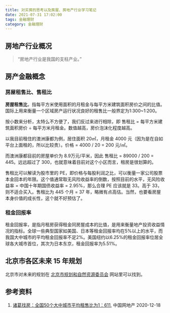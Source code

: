 ```yaml
---
title: 对买房的思考以及房屋、房地产行业学习笔记
date: 2021-07-31 17:02:00
tags: 金融理财
category: 金融理财
---
```


## 房地产行业概况

> “房地产行业是我国的支柱产业。”

<!-- more -->

## 房产金融概念

### 房屋租售比、售租比

**房屋租售比**，指每平方米使用面积的月租金与每平方米建筑面积房价之间的比值。国际上用来衡量一个区域房产运行状况良好的租售比一般界定为1∶300~1∶200。

按小数来分析，太特么不方便了，我们反过来进行相除，即 售租比 = 每平方米建筑面积房价 ÷ 每平方米月租金。数值越高，房价泡沫化程度越高。

以我目前租住的澳洲康都为例，居住面积 20㎡，月租金 4000 元（因为是在自如平台上面租的，所以比较贵）。价格 = 4000 / 20 = 200 元/㎡。

而澳洲康都目前的房屋单价为 8.9万元/平米，因此 售租比 = 89000 / 200 = 445。远远超过了 300，也就意味着目前对这个小区而言，租房是很划算的。

售租比可以解读为股市里的 PE，即价格与每股利润之比，可以衡量一家公司股票本金回本的年限。这个值通常取无风险收益率的倒数，按照目前的水平，无风险收益率 = 中国十年期国债收益率 = 2.95%，那么合理 PE 应该就是 33。高于 33，则不适合买入。售租比为 445 个月 = 37 年，略微有点高估。当然，也要看房屋本身价值的成长性，这个就不好预估了。

### 租金回报率

租金回报率，是指月租房获得租金同房屋成本的比值，是用来衡量地产投资收益情况的指标。全球一些典型国家如美国、日本等租金回报率均在5%以上的水平，而我国大中城市的平均租金回报率不足2%。美国纽约以6.25%的租金回报率位居全球各大城市首位，其次为日本东京，租金回报率为5.51%。

## 北京市各区未来 15 年规划

北京市对未来的规划在 [北京市规划和自然资源委员会](http://ghzrzyw.beijing.gov.cn/) 网站里可以找到。

## 参考资料

1. [诸葛找房：全国50个大中城市平均租售比为1：611](http://house.china.com.cn/1696479.htm), 中国网地产 2020-12-18
